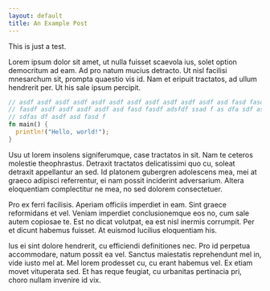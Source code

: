 ```yaml
---
layout: default
title: An Example Post
---
```


This is just a test.

Lorem ipsum dolor sit amet, ut nulla fuisset scaevola ius, solet option
democritum ad eam. Ad pro natum mucius detracto. Ut nisl facilisi mnesarchum
sit, prompta quaestio vis id. Nam et eripuit tractatos, ad ullum hendrerit per.
Ut his sale ipsum percipit.

```rust
// asdf asdf asdf asdf asdf asdf asdf asdf asdf asdf asdf asd fasd fasdf asd
// fasdf asdf asdf asdf asdf asd fasd fasdf adsfdf ssad f as dfa sdf asdf asd f
// sdfas df asdf asd fasd f
fn main() {
  println!("Hello, world!");
}
```

Usu ut lorem insolens signiferumque, case tractatos in sit. Nam te ceteros
molestie theophrastus. Detraxit tractatos delicatissimi quo cu, soleat detraxit
appellantur an sed. Id platonem gubergren adolescens mea, mei at graeco adipisci
referrentur, ei nam possit inciderint adversarium. Altera eloquentiam
complectitur ne mea, no sed dolorem consectetuer.

Pro ex ferri facilisis. Aperiam officiis imperdiet in eam. Sint graece
reformidans et vel. Veniam imperdiet conclusionemque eos no, cum sale autem
copiosae te. Est no dicat volutpat, ea est nisl inermis corrumpit. Per et dicunt
habemus fuisset. At euismod lucilius eloquentiam his.

Ius ei sint dolore hendrerit, cu efficiendi definitiones nec. Pro id perpetua
accommodare, natum possit ea vel. Sanctus maiestatis reprehendunt mel in, vide
iusto mel at. Mel lorem prodesset cu, cu erant habemus vel. Ex etiam movet
vituperata sed. Et has reque feugiat, cu urbanitas pertinacia pri, choro nullam
invenire id vix.

